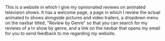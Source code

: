 This is a website in which I give my opinionated reviews on animated television shows. It has a welcome page, a page in which I review the actual animated tv shows alongside pictures and video trailers, a dropdown menu on the navbar titled, "Review by Genre" so that you can search for my reviews of a tv show by genre, and a link on the navbar that opens my email for you to send feedback to me regarding my website.
